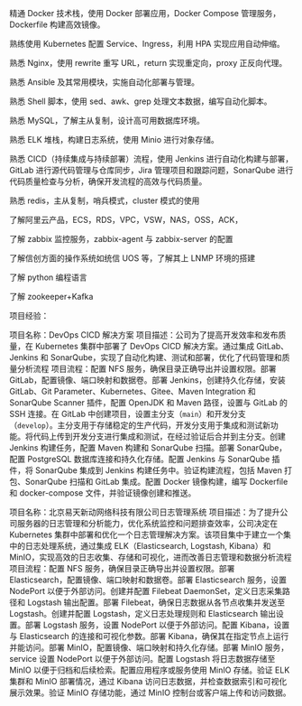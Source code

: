精通 Docker 技术栈，使用 Docker 部署应用，Docker Compose 管理服务，Dockerfile 构建高效镜像。

熟练使用 Kubernetes 配置 Service、Ingress，利用 HPA 实现应用自动伸缩。

熟悉 Nginx，使用 rewrite 重写 URL，return 实现重定向，proxy 正反向代理。

熟悉 Ansible 及其常用模块，实施自动化部署与管理。

熟悉 Shell 脚本，使用 sed、awk、grep 处理文本数据，编写自动化脚本。

熟悉 MySQL，了解主从复制，设计高可用数据库环境。

熟悉 ELK 堆栈，构建日志系统，使用 Minio 进行对象存储。

熟悉 CICD（持续集成与持续部署）流程，使用 Jenkins 进行自动化构建与部署，GitLab 进行源代码管理与仓库同步，Jira 管理项目和跟踪问题，SonarQube 进行代码质量检查与分析，确保开发流程的高效与代码质量。

熟悉 redis，主从复制，哨兵模式，cluster 模式的使用

了解阿里云产品，ECS，RDS，VPC，VSW，NAS，OSS，ACK，

了解 zabbix 监控服务，zabbix-agent 与 zabbix-server 的配置

了解信创方面的操作系统如统信 UOS 等，了解其上 LNMP 环境的搭建

了解 python 编程语言

了解 zookeeper+Kafka

项目经验：

项目名称：DevOps CICD 解决方案
项目描述：公司为了提高开发效率和发布质量，在 Kubernetes 集群中部署了 DevOps CICD 解决方案。通过集成 GitLab、Jenkins 和 SonarQube，实现了自动化构建、测试和部署，优化了代码管理和质量分析流程
项目流程：配置 NFS 服务，确保目录正确导出并设置权限。部署 GitLab，配置镜像、端口映射和数据卷。部署 Jenkins，创建持久化存储，安装 GitLab、Git Parameter、Kubernetes、Gitee、Maven Integration 和 SonarQube Scanner 插件，配置 OpenJDK 和 Maven 路径，设置与 GitLab 的 SSH 连接。在 GitLab 中创建项目，设置主分支（`main`）和开发分支（`develop`）。主分支用于存储稳定的生产代码，开发分支用于集成和测试新功能。将代码上传到开发分支进行集成和测试，在经过验证后合并到主分支。创建 Jenkins 构建任务，配置 Maven 构建和 SonarQube 扫描。部署 SonarQube，配置 PostgreSQL 数据库连接和持久化存储。配置 Jenkins 与 SonarQube 插件，将 SonarQube 集成到 Jenkins 构建任务中。验证构建流程，包括 Maven 打包、SonarQube 扫描和 GitLab 集成。配置 Docker 镜像构建，编写 Dockerfile 和 docker-compose 文件，并验证镜像创建和推送。

项目名称：北京易天新动网络科技有限公司日志管理系统
项目描述：为了提升公司服务器的日志管理和分析能力，优化系统监控和问题排查效率，公司决定在 Kubernetes 集群中部署和优化一个日志管理解决方案。该项目集中于建立一个集中的日志处理系统，通过集成 ELK（Elasticsearch, Logstash, Kibana）和 MinIO，实现高效的日志收集、存储和可视化，进而改善日志管理和数据分析流程
项目流程：配置 NFS 服务，确保目录正确导出并设置权限。部署 Elasticsearch，配置镜像、端口映射和数据卷。部署 Elasticsearch 服务，设置 NodePort 以便于外部访问。创建并配置 Filebeat DaemonSet，定义日志采集路径和 Logstash 输出配置。部署 Filebeat，确保日志数据从各节点收集并发送至 Logstash。创建并配置 Logstash，定义日志处理规则和 Elasticsearch 输出设置。部署 Logstash 服务，设置 NodePort 以便于外部访问。配置 Kibana，设置与 Elasticsearch 的连接和可视化参数。部署 Kibana，确保其在指定节点上运行并能访问。部署 MinIO，配置镜像、端口映射和持久化存储。部署 MinIO 服务，service 设置 NodePort 以便于外部访问。配置 Logstash 将日志数据存储至 MinIO 以便于归档和后续检索。配置应用程序或服务使用 MinIO 存储。验证 ELK 集群和 MinIO 部署情况，通过 Kibana 访问日志数据，并检查数据索引和可视化展示效果。验证 MinIO 存储功能，通过 MinIO 控制台或客户端上传和访问数据。

